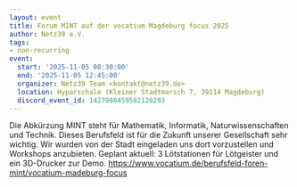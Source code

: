 ```yaml
---
layout: event
title: Forum MINT auf der vocatium Magdeburg focus 2025
author: Netz39 e.V.
tags:
- non-recurring
event:
  start: '2025-11-05 08:30:00'
  end: '2025-11-05 12:45:00'
  organizer: Netz39 Team <kontakt@netz39.de>
  location: Hyparschale (Kleiner Stadtmarsch 7, 39114 Magdeburg)
  discord_event_id: 1427988459582128293
---
```

Die Abkürzung MINT steht für Mathematik, Informatik, Naturwissenschaften und Technik. Dieses Berufsfeld ist für die Zukunft unserer Gesellschaft sehr wichtig. Wir wurden von der Stadt eingeladen uns dort vorzustellen und Workshops anzubieten. Geplant aktuell: 3 Lötstationen für Lötgeister und ein 3D-Drucker zur Demo.
https://www.vocatium.de/berufsfeld-foren-mint/vocatium-madeburg-focus
<!-- event imported from discord manual changes may be overwritten -->